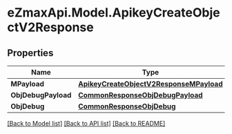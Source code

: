 
# eZmaxApi.Model.ApikeyCreateObjectV2Response

## Properties

Name | Type | Description | Notes
------------ | ------------- | ------------- | -------------
**MPayload** | [**ApikeyCreateObjectV2ResponseMPayload**](ApikeyCreateObjectV2ResponseMPayload.md) |  | 
**ObjDebugPayload** | [**CommonResponseObjDebugPayload**](CommonResponseObjDebugPayload.md) |  | [optional] 
**ObjDebug** | [**CommonResponseObjDebug**](CommonResponseObjDebug.md) |  | [optional] 

[[Back to Model list]](../README.md#documentation-for-models)
[[Back to API list]](../README.md#documentation-for-api-endpoints)
[[Back to README]](../README.md)

